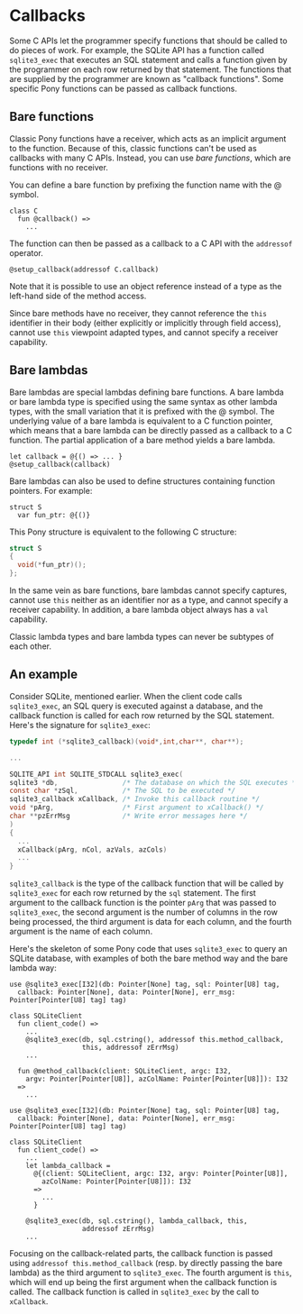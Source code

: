 # Callbacks

Some C APIs let the programmer specify functions that should be called to do pieces of work. For example, the SQLite API has a function called `sqlite3_exec` that executes an SQL statement and calls a function given by the programmer on each row returned by that statement. The functions that are supplied by the programmer are known as "callback functions". Some specific Pony functions can be passed as callback functions.

## Bare functions

Classic Pony functions have a receiver, which acts as an implicit argument to the function. Because of this, classic functions can't be used as callbacks with many C APIs. Instead, you can use _bare functions_, which are functions with no receiver.

You can define a bare function by prefixing the function name with the @ symbol.

```pony
class C
  fun @callback() =>
    ...
```

The function can then be passed as a callback to a C API with the `addressof` operator.

```pony
@setup_callback(addressof C.callback)
```

Note that it is possible to use an object reference instead of a type as the left-hand side of the method access.

Since bare methods have no receiver, they cannot reference the `this` identifier in their body (either explicitly or implicitly through field access), cannot use `this` viewpoint adapted types, and cannot specify a receiver capability.

## Bare lambdas

Bare lambdas are special lambdas defining bare functions. A bare lambda or bare lambda type is specified using the same syntax as other lambda types, with the small variation that it is prefixed with the @ symbol. The underlying value of a bare lambda is equivalent to a C function pointer, which means that a bare lambda can be directly passed as a callback to a C function. The partial application of a bare method yields a bare lambda.

```pony
let callback = @{() => ... }
@setup_callback(callback)
```

Bare lambdas can also be used to define structures containing function pointers. For example:

```pony
struct S
  var fun_ptr: @{()}
```

This Pony structure is equivalent to the following C structure:

```c
struct S
{
  void(*fun_ptr)();
};
```

In the same vein as bare functions, bare lambdas cannot specify captures, cannot use `this` neither as an identifier nor as a type, and cannot specify a receiver capability. In addition, a bare lambda object always has a `val` capability.

Classic lambda types and bare lambda types can never be subtypes of each other.

## An example

Consider SQLite, mentioned earlier. When the client code calls `sqlite3_exec`, an SQL query is executed against a database, and the callback function is called for each row returned by the SQL statement. Here's the signature for `sqlite3_exec`:

```c
typedef int (*sqlite3_callback)(void*,int,char**, char**);

...

SQLITE_API int SQLITE_STDCALL sqlite3_exec(
sqlite3 *db,                /* The database on which the SQL executes */
const char *zSql,           /* The SQL to be executed */
sqlite3_callback xCallback, /* Invoke this callback routine */
void *pArg,                 /* First argument to xCallback() */
char **pzErrMsg             /* Write error messages here */
)
{
  ...
  xCallback(pArg, nCol, azVals, azCols)
  ...
}
```

`sqlite3_callback` is the type of the callback function that will be called by `sqlite3_exec` for each row returned by the `sql` statement. The first argument to the callback function is the pointer `pArg` that was passed to `sqlite3_exec`, the second argument is the number of columns in the row being processed, the third argument is data for each column, and the fourth argument is the name of each column.

Here's the skeleton of some Pony code that uses `sqlite3_exec` to query an SQLite database, with examples of both the bare method way and the bare lambda way:

```pony
use @sqlite3_exec[I32](db: Pointer[None] tag, sql: Pointer[U8] tag,
  callback: Pointer[None], data: Pointer[None], err_msg: Pointer[Pointer[U8] tag] tag)

class SQLiteClient
  fun client_code() =>
    ...
    @sqlite3_exec(db, sql.cstring(), addressof this.method_callback,
                  this, addressof zErrMsg)
    ...

  fun @method_callback(client: SQLiteClient, argc: I32,
    argv: Pointer[Pointer[U8]], azColName: Pointer[Pointer[U8]]): I32
  =>
    ...
```

```pony
use @sqlite3_exec[I32](db: Pointer[None] tag, sql: Pointer[U8] tag,
  callback: Pointer[None], data: Pointer[None], err_msg: Pointer[Pointer[U8] tag] tag)

class SQLiteClient
  fun client_code() =>
    ...
    let lambda_callback =
      @{(client: SQLiteClient, argc: I32, argv: Pointer[Pointer[U8]],
        azColName: Pointer[Pointer[U8]]): I32
      =>
        ...
      }

    @sqlite3_exec(db, sql.cstring(), lambda_callback, this,
                  addressof zErrMsg)
    ...
```

Focusing on the callback-related parts, the callback function is passed using `addressof this.method_callback` (resp. by directly passing the bare lambda) as the third argument to `sqlite3_exec`. The fourth argument is `this`, which will end up being the first argument when the callback function is called. The callback function is called in `sqlite3_exec` by the call to `xCallback`.
